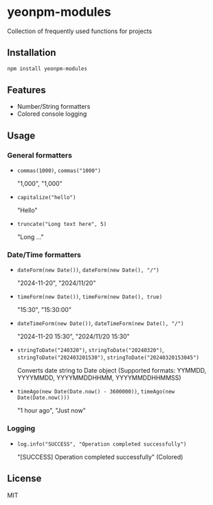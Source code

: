 # yeonpm-modules

Collection of frequently used functions for projects

## Installation

```bash
npm install yeonpm-modules
```

## Features

- Number/String formatters
- Colored console logging

## Usage

### General formatters

- `commas(1000)`, `commas("1000")`

  "1,000", "1,000"

- `capitalize("hello")`

  "Hello"

- `truncate("Long text here", 5)`

  "Long ..."

### Date/Time formatters

- `dateForm(new Date())`, `dateForm(new Date(), "/")`

  "2024-11-20", "2024/11/20"

- `timeForm(new Date())`, `timeForm(new Date(), true)`

  "15:30", "15:30:00"

- `dateTimeForm(new Date())`, `dateTimeForm(new Date(), "/")`

  "2024-11-20 15:30", "2024/11/20 15:30"

- `stringToDate("240320")`, `stringToDate("20240320")`, `stringToDate("202403201530")`, `stringToDate("20240320153045")`

  Converts date string to Date object (Supported formats: YYMMDD, YYYYMMDD, YYYYMMDDHHMM, YYYYMMDDHHMMSS)

- `timeAgo(new Date(Date.now() - 3600000))`, `timeAgo(new Date(Date.now()))`

  "1 hour ago", "Just now"

### Logging

- `log.info("SUCCESS", "Operation completed successfully")`

  "[SUCCESS] Operation completed successfully" (Colored)

## License

MIT
